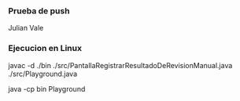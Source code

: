 ### Prueba de push

Julian
Vale

### Ejecucion en Linux

javac -d ./bin ./src/PantallaRegistrarResultadoDeRevisionManual.java ./src/Playground.java

java -cp bin Playground

